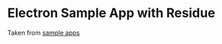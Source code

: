 # Electron Sample App with Residue

Taken from [sample apps](https://github.com/abumusamq/electron-sample-apps)
